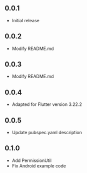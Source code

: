 ## 0.0.1

- Initial release

## 0.0.2

- Modify README.md

## 0.0.3

- Modify README.md

## 0.0.4

- Adapted for Flutter version 3.22.2

## 0.0.5

- Update pubspec.yaml description

## 0.1.0

- Add PermissionUtil
- Fix Android example code
